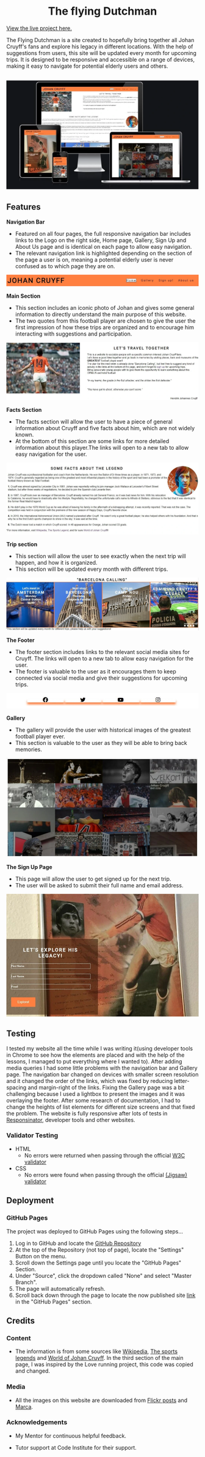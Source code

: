 <h1 align="center">The flying Dutchman</h1>

[View the live project here.](https://xhorxh.github.io/HTML-and-CSS/index.html)

The Flying Dutchman is a site created to hopefully bring together all Johan Cruyff's fans and explore his legacy in different locations. With the help of suggestions from users, this site will be updated every month for upcoming trips. It is designed to be responsive and accessible on a range of devices, making it easy to navigate for potential elderly users and others.

<h2 align="center"><img src="media/responsive.webp"></h2>

## Features

 __Navigation Bar__
  - Featured on all four pages, the full responsive navigation bar includes links to the Logo on the right side, Home page, Gallery, Sign Up and About Us page and is identical on each page to allow easy navigation.
  - The relevant navigation link is highlighted depending on the section of the page a user is on, meaning a potential elderly user is never confused as to which page they are on.   
<img src="media/header.webp">

__Main Section__
  - This section includes an iconic photo of Johan and gives some general information to directly understand the main purpose of this website. 
  - The two quotes from this football player are chosen to give the user the first impression of how these trips are organized and to encourage him interacting with suggestions and participation.
<img src="media/mainSection.webp">

__Facts Section__
  - The facts section will allow the user to have a piece of general information about Cruyff and five facts about him, which are not widely known. 
  - At the bottom of this section are some links for more detailed information about this player.The links will open to a new tab to allow easy navigation for the user. 
  <img src="media/factsSection.webp"> 

__Trip section__
  - This section will allow the user to see exactly when the next trip will happen, and how it is organized. 
  - This section will be updated every month with different trips. 
  <img src="media/tripSection.webp">

  __The Footer__ 
  - The footer section includes links to the relevant social media sites for Cruyff. The links will open to a new tab to allow easy navigation for the user. 
  - The footer is valuable to the user as it encourages them to keep connected via social media and give their suggestions for upcoming trips. 
  <img src="media/footer.webp">

__Gallery__
  - The gallery will provide the user with historical images of the greatest football player ever.
  - This section is valuable to the user as they will be able to bring back memories.
  <img src="media/gallery.webp">

  __The Sign Up Page__
  - This page will allow the user to get signed up for the next trip. 
  - The user will be asked to submit their full name and email address.
  <img src="media/signup.webp">

  ## Testing 
I tested my website all the time while I was writing it(using developer tools in Chrome to see how the elements are placed and with the help of the lessons, I managed to put everything where I wanted to). After adding media queries I had some little problems with the navigation bar and Gallery page. The navigation bar changed on devices with smaller screen resolution and it changed the order of the links, which was fixed by reducing letter-spacing and margin-right of the links. Fixing the Gallery page was a bit challenging because I used a lightbox to present the images and it was overlaying the footer. After some research of documentation, I had to change the heights of list elements for different size screens and that fixed the problem. The website is fully  responsive after lots of tests in [Responsinator](http://www.responsinator.com/?url=https://xhorxh.github.io/HTML-and-CSS/index.html), developer tools and other websites.


### Validator Testing 

- HTML
  - No errors were returned when passing through the official [W3C validator](https://validator.w3.org/nu/?doc=https%3A%2F%2Fxhorxh.github.io%2FHTML-and-CSS%2Findex.html)
- CSS
  - No errors were found when passing through the official [(Jigsaw) validator](https://jigsaw.w3.org/css-validator/validator?uri=https%3A%2F%2Fxhorxh.github.io%2FHTML-and-CSS%2Findex.html&profile=css3svg&usermedium=all&warning=1&vextwarning=&lang=en)

## Deployment

### GitHub Pages

The project was deployed to GitHub Pages using the following steps...

1. Log in to GitHub and locate the [GitHub Repository](https://github.com/Xhorxh/HTML-and-CSS)
2. At the top of the Repository (not top of page), locate the "Settings" Button on the menu.
3. Scroll down the Settings page until you locate the "GitHub Pages" Section.
4. Under "Source", click the dropdown called "None" and select "Master Branch".
5. The page will automatically refresh.
6. Scroll back down through the page to locate the now published site [link](https://xhorxh.github.io/HTML-and-CSS/index.html) in the "GitHub Pages" section.


## Credits

### Content

-   The information is from some sources like [Wikipedia](https://en.wikipedia.org/wiki/Main_Page),
[The sports legends](https://www.thesportslegends.com/) and [World of Johan Cruyff](https://www.worldofjohancruyff.com/).
In the third section of the main page, I was inspired by the Love running project, this code was copied and changed.


### Media

-   All the images on this website are downloaded from [Flickr posts](https://www.flickr.com/)
and [Marca](https://www.marca.com/).

### Acknowledgements

-   My Mentor for continuous helpful feedback.

-   Tutor support at Code Institute for their support.



